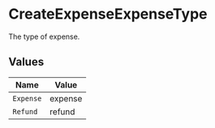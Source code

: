 # CreateExpenseExpenseType

The type of expense.


## Values

| Name      | Value     |
| --------- | --------- |
| `Expense` | expense   |
| `Refund`  | refund    |